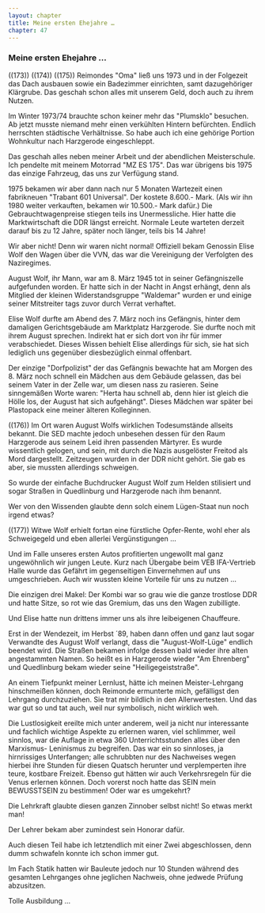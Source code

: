 ```yaml
---  
layout: chapter
title: Meine ersten Ehejahre …
chapter: 47
---  
```


### Meine ersten Ehejahre …

((173)) ((174)) ((175)) Reimondes "Oma" ließ uns 1973 und in der Folgezeit das
Dach ausbauen sowie ein Badezimmer einrichten, samt dazugehöriger Klärgrube.
Das geschah schon alles mit unserem Geld, doch auch zu ihrem Nutzen.

Im Winter 1973/74 brauchte schon keiner mehr das "Plumsklo" besuchen. Ab jetzt
musste niemand mehr einen verkühlten Hintern befürchten. Endlich herrschten
städtische Verhältnisse. So habe auch ich eine gehörige Portion Wohnkultur
nach Harzgerode eingeschleppt.

Das geschah alles neben meiner Arbeit und der abendlichen Meisterschule. Ich
pendelte mit meinem Motorrad "MZ ES 175". Das war übrigens bis 1975 das
einzige Fahrzeug, das uns zur Verfügung stand.

1975 bekamen wir aber dann nach nur 5 Monaten Wartezeit einen fabrikneuen
"Trabant 601 Universal". Der kostete 8.600.- Mark. (Als wir ihn 1980 weiter
verkauften, bekamen wir 10.500.- Mark dafür.) Die Gebrauchtwagenpreise stiegen
teils ins Unermessliche. Hier hatte die Marktwirtschaft die DDR längst
erreicht. Normale Leute warteten derzeit darauf bis zu 12 Jahre, später noch
länger, teils bis 14 Jahre!

Wir aber nicht! Denn wir waren nicht normal! Offiziell bekam Genossin Elise
Wolf den Wagen über die VVN, das war die Vereinigung der Verfolgten des
Naziregimes.

August Wolf, ihr Mann, war am 8. März 1945 tot in seiner Gefängniszelle
aufgefunden worden. Er hatte sich in der Nacht in Angst erhängt, denn als
Mitglied der kleinen Widerstandsgruppe "Waldemar" wurden er und einige seiner
Mitstreiter tags zuvor durch Verrat verhaftet.

Elise Wolf durfte am Abend des 7. März noch ins Gefängnis, hinter dem
damaligen Gerichtsgebäude am Marktplatz Harzgerode. Sie durfte noch mit ihrem
August sprechen. Indirekt hat er sich dort von ihr für immer verabschiedet.
Dieses Wissen behielt Elise allerdings für sich, sie hat sich lediglich uns
gegenüber diesbezüglich einmal offenbart.

Der einzige "Dorfpolizist" der das Gefängnis bewachte hat am Morgen des 8.
März noch schnell ein Mädchen aus dem Gebäude gelassen, das bei seinem Vater
in der Zelle war, um diesen nass zu rasieren. Seine sinngemäßen Worte waren:
"Herta hau schnell ab, denn hier ist gleich die Hölle los, der August hat sich
aufgehängt". Dieses Mädchen war später bei Plastopack eine meiner älteren
Kolleginnen.

((176)) Im Ort waren August Wolfs wirklichen Todesumstände allseits bekannt.
Die SED machte jedoch unbesehen dessen für den Raum Harzgerode aus seinem Leid
ihren passenden Märtyrer. Es wurde wissentlich gelogen, und sein, mit durch
die Nazis ausgelöster Freitod als Mord dargestellt. Zeitzeugen wurden in der
DDR nicht gehört. Sie gab es aber, sie mussten allerdings schweigen.

So wurde der einfache Buchdrucker August Wolf zum Helden stilisiert und sogar
Straßen in Quedlinburg und Harzgerode nach ihm benannt.

Wer von den Wissenden glaubte denn solch einem Lügen-Staat nun noch irgend
etwas?

((177)) Witwe Wolf erhielt fortan eine fürstliche Opfer-Rente, wohl eher als
Schweigegeld und eben allerlei Vergünstigungen …

Und im Falle unseres ersten Autos profitierten ungewollt mal ganz ungewöhnlich
wir jungen Leute. Kurz nach Übergabe beim VEB IFA-Vertrieb Halle wurde das
Gefährt im gegenseitigen Einvernehmen auf uns umgeschrieben. Auch wir wussten
kleine Vorteile für uns zu nutzen …

Die einzigen drei Makel: Der Kombi war so grau wie die ganze trostlose DDR und
hatte Sitze, so rot wie das Gremium, das uns den Wagen zubilligte.

Und Elise hatte nun drittens immer uns als ihre leibeigenen Chauffeure.

Erst in der Wendezeit, im Herbst ´89, haben dann offen und ganz laut sogar
Verwandte des August Wolf verlangt, dass die "August-Wolf-Lüge" endlich
beendet wird. Die Straßen bekamen infolge dessen bald wieder ihre alten
angestammten Namen. So heißt es in Harzgerode wieder "Am Ehrenberg" und
Quedlinburg bekam wieder seine "Heiligegeiststraße".

An einem Tiefpunkt meiner Lernlust, hätte ich meinen Meister-Lehrgang
hinschmeißen können, doch Reimonde ermunterte mich, gefälligst den Lehrgang
durchzuziehen. Sie trat mir bildlich in den Allerwertesten. Und das war gut so
und tat auch, weil nur symbolisch, nicht wirklich weh.

Die Lustlosigkeit ereilte mich unter anderem, weil ja nicht nur interessante
und fachlich wichtige Aspekte zu erlernen waren, viel schlimmer, weil sinnlos,
war die Auflage in etwa 360 Unterrichtsstunden alles über den Marxismus-
Leninismus zu begreifen. Das war ein so sinnloses, ja hirnrissiges
Unterfangen; alle schrubbten nur des Nachweises wegen hierbei ihre Stunden für
diesen Quatsch herunter und verplemperten ihre teure, kostbare Freizeit.
Ebenso gut hätten wir auch Verkehrsregeln für die Venus erlernen können. Doch
vorerst noch hatte das SEIN mein BEWUSSTSEIN zu bestimmen! Oder war es
umgekehrt?

Die Lehrkraft glaubte diesen ganzen Zinnober selbst nicht! So etwas merkt man!

Der Lehrer bekam aber zumindest sein Honorar dafür.

Auch diesen Teil habe ich letztendlich mit einer Zwei abgeschlossen, denn dumm
schwafeln konnte ich schon immer gut.

Im Fach Statik hatten wir Bauleute jedoch nur 10 Stunden während des gesamten
Lehrganges ohne jeglichen Nachweis, ohne jedwede Prüfung abzusitzen.

Tolle Ausbildung …

